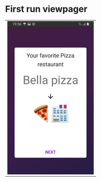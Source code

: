 # First run viewpager


<table style= padding:10px">
  <tr>
    <td>  <img src="./emojiscreen.jpg"  alt="1" width = 279px height = 496px ></td>
  </tr>
</table>